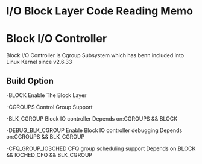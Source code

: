 # I/O Block Layer Code Reading Memo
# Block I/O Controller
Block I/O Controller is Cgroup Subsystem which has benn included into Linux Kernel since v2.6.33

## Build Option
-BLOCK
Enable The Block Layer

-CGROUPS
Control Group Support 

-BLK_CGROUP
Block IO controller
Depends on:CGROUPS && BLOCK

-DEBUG_BLK_CGROUP
Enable Block IO controller debugging
Depends on:CGROUPS && BLK_CGROUP

-CFQ_GROUP_IOSCHED
CFQ group scheduling support
Depends on:BLOCK && IOCHED_CFQ && BLK_CGROUP


